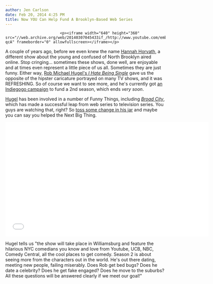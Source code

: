 ```yaml
---
author: Jen Carlson
date: Feb 20, 2014 4:25 PM
title: Now YOU Can Help Fund A Brooklyn-Based Web Series
---
```



                            
                            
                            
                            <p><iframe width="640" height="360" src="//web.archive.org/web/20140307045433if_/http://www.youtube.com/embed/7fw0_O_-qcA" frameborder="0" allowfullscreen></iframe></p>

<p>A couple of years ago, before we even knew the name <a href="https://web.archive.org/web/20140307045433/http://gothamist.com/tags/girls">Hannah Horvath</a>, a different show about the young and confused of North Brooklyn aired online. Stop cringing... sometimes these shows, done well, are enjoyable and at times even represent a little piece of us all. Sometimes they are just funny. Either way, <a href="https://web.archive.org/web/20140307045433/http://gothamist.com/2012/03/15/i_hate_being_single.php">Rob Michael Hugel&apos;s <em>I Hate Being Single</em></a> gave us the opposite of the hipster caricature portrayed on many TV shows, and it was REFRESHING. So of course we want to see more, and he&apos;s currently got <a href="https://web.archive.org/web/20140307045433/http://www.indiegogo.com/projects/i-hate-being-single-season-2">an Indiegogo campaign</a> to fund a 2nd season, which ends <em>very soon</em>. </p>

<p><a href="https://web.archive.org/web/20140307045433/http://www.imdb.com/name/nm3277715/">Hugel</a> has been involved in a number of Funny Things, including <a href="https://web.archive.org/web/20140307045433/http://gothamist.com/2011/05/17/ilana_glazer_and_abbi_jacobson_crea.php"><em>Broad City</em></a>, which has made a successful leap from web series to television series. You guys are watching that, right? So <a href="https://web.archive.org/web/20140307045433/http://www.indiegogo.com/projects/i-hate-being-single-season-2">toss some change in his jar</a> and maybe you can say you helped the Next Big Thing.</p>

<p><iframe width="640" height="360" src="//web.archive.org/web/20140307045433if_/http://www.youtube.com/embed/PPW_lwU_Hwc" frameborder="0" allowfullscreen></iframe></p>

<p>Hugel tells us &quot;the show will take place in Williamsburg and feature the hilarious NYC comedians you know and love from Youtube, UCB, NBC, Comedy Central, all the cool places to get comedy. Season 2 is about seeing more from the characters out in the world. He&apos;s out there dating, meeting new people, failing miserably. Does Rob get bed bugs? Does he date a celebrity? Does he get fake engaged? Does he move to the suburbs? All these questions will be answered clearly if we meet our goal!&quot;</p>
                            
                            
                            
